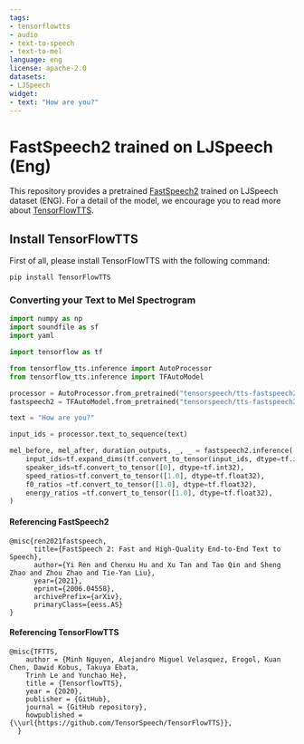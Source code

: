 ```yaml
---
tags:
- tensorflowtts
- audio
- text-to-speech
- text-to-mel
language: eng
license: apache-2.0
datasets:
- LJSpeech
widget:
- text: "How are you?"
---
```


# FastSpeech2 trained on LJSpeech (Eng)
This repository provides a pretrained [FastSpeech2](https://arxiv.org/abs/2006.04558) trained on LJSpeech dataset (ENG). For a detail of the model, we encourage you to read more about
[TensorFlowTTS](https://github.com/TensorSpeech/TensorFlowTTS). 


## Install TensorFlowTTS
First of all, please install TensorFlowTTS with the following command:
```
pip install TensorFlowTTS
```

### Converting your Text to Mel Spectrogram
```python
import numpy as np
import soundfile as sf
import yaml

import tensorflow as tf

from tensorflow_tts.inference import AutoProcessor
from tensorflow_tts.inference import TFAutoModel

processor = AutoProcessor.from_pretrained("tensorspeech/tts-fastspeech2-ljspeech-en")
fastspeech2 = TFAutoModel.from_pretrained("tensorspeech/tts-fastspeech2-ljspeech-en")

text = "How are you?"

input_ids = processor.text_to_sequence(text)

mel_before, mel_after, duration_outputs, _, _ = fastspeech2.inference(
    input_ids=tf.expand_dims(tf.convert_to_tensor(input_ids, dtype=tf.int32), 0),
    speaker_ids=tf.convert_to_tensor([0], dtype=tf.int32),
    speed_ratios=tf.convert_to_tensor([1.0], dtype=tf.float32),
    f0_ratios =tf.convert_to_tensor([1.0], dtype=tf.float32),
    energy_ratios =tf.convert_to_tensor([1.0], dtype=tf.float32),
)
```

#### Referencing FastSpeech2
```
@misc{ren2021fastspeech,
      title={FastSpeech 2: Fast and High-Quality End-to-End Text to Speech}, 
      author={Yi Ren and Chenxu Hu and Xu Tan and Tao Qin and Sheng Zhao and Zhou Zhao and Tie-Yan Liu},
      year={2021},
      eprint={2006.04558},
      archivePrefix={arXiv},
      primaryClass={eess.AS}
}
```

#### Referencing TensorFlowTTS
```
@misc{TFTTS,
    author = {Minh Nguyen, Alejandro Miguel Velasquez, Erogol, Kuan Chen, Dawid Kobus, Takuya Ebata, 
    Trinh Le and Yunchao He},
    title = {TensorflowTTS},
    year = {2020},
    publisher = {GitHub},
    journal = {GitHub repository},
    howpublished = {\\url{https://github.com/TensorSpeech/TensorFlowTTS}},
  }
```